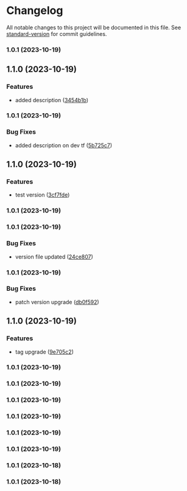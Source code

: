 # Changelog

All notable changes to this project will be documented in this file. See [standard-version](https://github.com/conventional-changelog/standard-version) for commit guidelines.

### 1.0.1 (2023-10-19)

## 1.1.0 (2023-10-19)


### Features

* added description ([3454b1b](https://github.com/https://github.com/nitya118/LocationTracker.git/commit/3454b1be7c93a36f07180a9446da174cb34c5671))

### 1.0.1 (2023-10-19)


### Bug Fixes

* added description on dev tf ([5b725c7](https://github.com/https://github.com/nitya118/LocationTracker.git/commit/5b725c7d982f954251825543d4d3f0a6297f5690))

## 1.1.0 (2023-10-19)


### Features

* test version ([3cf7fde](https://github.com/https://github.com/nitya118/LocationTracker.git/commit/3cf7fdecf49cb62cefb5f4e6161ca413cece8cb3))

### 1.0.1 (2023-10-19)

### 1.0.1 (2023-10-19)


### Bug Fixes

* version file updated ([24ce807](https://github.com/https://github.com/nitya118/LocationTracker.git/commit/24ce80767da71a8f9ccd0e93d5c266db2a685044))

### 1.0.1 (2023-10-19)


### Bug Fixes

* patch version upgrade ([db0f592](https://github.com/https://github.com/nitya118/LocationTracker.git/commit/db0f5922d71b7d0aa0bfba00efd85ee7db40f68e))

## 1.1.0 (2023-10-19)


### Features

* tag upgrade ([9e705c2](https://github.com/https://github.com/nitya118/LocationTracker.git/commit/9e705c2f86577360396b4710e68dee22a85effc6))

### 1.0.1 (2023-10-19)

### 1.0.1 (2023-10-19)

### 1.0.1 (2023-10-19)

### 1.0.1 (2023-10-19)

### 1.0.1 (2023-10-19)

### 1.0.1 (2023-10-19)

### 1.0.1 (2023-10-18)

### 1.0.1 (2023-10-18)
